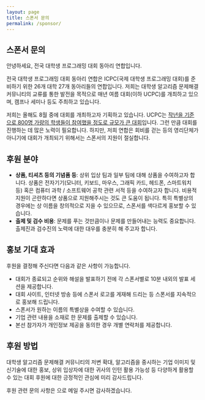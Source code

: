 ```yaml
---
layout: page
title: 스폰서 문의
permalink: /sponsor/
---
```


## 스폰서 문의

안녕하세요, 전국 대학생 프로그래밍 대회 동아리 연합입니다.

전국 대학생 프로그래밍 대회 동아리 연합은 ICPC(국제 대학생 프로그래밍 대회)를 준비하기 위한 26개 대학 27개 동아리들의 연합입니다. 저희는 대학생 알고리즘 문제해결 커뮤니티의 교류를 통한 발전을 목적으로 매년 여름 대회(이하 UCPC)를 개최하고 있으며, 캠프나 세미나 등도 주최하고 있습니다.

저희는 올해도 8월 중에 대회를 개최하고자 기획하고 있습니다. UCPC는 [작년을 기준으로 800명 가량의 학생들이 참여했을 정도로 규모가 큰 대회](https://2019.ucpc.me)입니다. 그런 만큼 대회를 진행하는 데 많은 노력이 필요합니다. 하지만, 저희 연합은 회비를 걷는 등의 영리단체가 아니기에 대회가 개최되기 위해서는 스폰서의 지원이 절실합니다.

## 후원 분야

* **상품, 티셔츠 등의 기념품 등**: 상위 입상 팀과 일부 팀에 대해 상품을 수여하고자 합니다. 상품은 전자기기(모니터, 키보드, 마우스, 그래픽 카드, 헤드폰, 스마트워치 등) 혹은 컴퓨터 과학 / 소프트웨어 공학 관련 서적 등을 수여하고자 합니다.
  비용적 지원이 곤란하다면 상품으로 지원해주시는 것도 큰 도움이 됩니다. 특히 특별상의 경우에는 상 이름을 창의적으로 지을 수 있으므로, 스폰서를 색다르게 홍보할 수 있습니다.
* **출제 및 검수 비용**: 문제를 푸는 것만큼이나 문제를 만들어내는 능력도 중요합니다. 출제진과 검수진의 노력에 대한 대우를 충분히 해 주고자 합니다.

## 홍보 기대 효과

후원을 결정해 주신다면 다음과 같은 사항이 가능합니다.

* 대회가 종료되고 순위와 해설을 발표하기 전에 각 스폰서별로 10분 내외의 발표 세션을 제공합니다.
* 대회 사이트, 인터넷 방송 등에 스폰서 로고를 게재해 드리는 등 스폰서를 지속적으로 홍보해 드립니다.
* 스폰서가 원하는 이름의 특별상을 수여할 수 있습니다.
* 기업 관련 내용을 소재로 한 문제를 출제할 수 있습니다.
* 본선 참가자가 개인정보 제공을 동의한 경우 개별 연락처를 제공합니다.


## 후원 방법

대학생 알고리즘 문제해결 커뮤니티의 저변 확대, 알고리즘을 중시하는 기업 이미지 및 신기술에 대한 홍보, 상위 입상자에 대한 귀사의 인턴 활용 가능성 등 다양하게 활용할 수 있는 대회 후원에 대한 긍정적인 관심에 미리 감사드립니다.

후원 관련 문의 사항은 <a href="#" class="mail-address" data-name="sponsor" data-domain="ucpc" data-tld="me" onclick="window.location.href = 'mailto:' + this.dataset.name + '@' + this.dataset.domain + '.' + this.dataset.tld"></a>으로 메일 주시면 감사하겠습니다.
